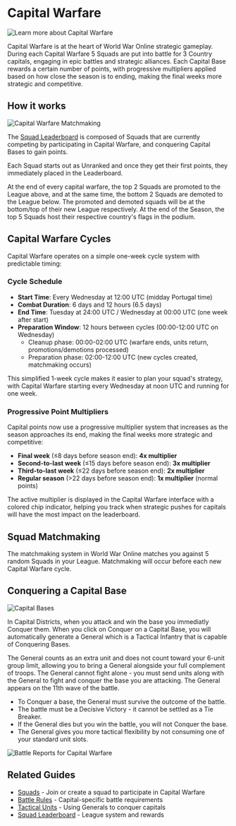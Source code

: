 # Capital Warfare

![Learn more about Capital Warfare](../assets/images/header_capital.webp "Capital Warfare")

Capital Warfare is at the heart of World War Online strategic gameplay. During each Capital
Warfare 5 Squads are put into battle for 3 Country capitals, engaging in epic battles and strategic
alliances. Each Capital Base rewards a certain number of points, with progressive multipliers applied
based on how close the season is to ending, making the final weeks more strategic and competitive.

## How it works

![Capital Warfare Matchmaking](../assets/images/capital_warfare_panels.webp "Matchmaking")

The [Squad Leaderboard](leaderboard-squad.md) is composed of Squads that are currently competing by
participating in Capital Warfare, and conquering Capital Bases to gain points.

Each Squad starts out as Unranked and once they get their first points, they immediately placed in
the Leaderboard.

At the end of every capital warfare, the top 2 Squads are promoted to the League above, and at the
same time, the bottom 2 Squads are demoted to the League below. The promoted and demoted squads will
be at the bottom/top of their new League respectively. At the end of the Season, the top 5 Squads
host their respective country's flags in the podium.

## Capital Warfare Cycles

Capital Warfare operates on a simple one-week cycle system with predictable timing:

### Cycle Schedule

- **Start Time**: Every Wednesday at 12:00 UTC (midday Portugal time)
- **Combat Duration**: 6 days and 12 hours (6.5 days)
- **End Time**: Tuesday at 24:00 UTC / Wednesday at 00:00 UTC (one week after start)
- **Preparation Window**: 12 hours between cycles (00:00-12:00 UTC on Wednesday)
  - Cleanup phase: 00:00-02:00 UTC (warfare ends, units return, promotions/demotions processed)
  - Preparation phase: 02:00-12:00 UTC (new cycles created, matchmaking occurs)

This simplified 1-week cycle makes it easier to plan your squad's strategy, with Capital Warfare starting every Wednesday at noon UTC and running for one week.

### Progressive Point Multipliers

Capital points now use a progressive multiplier system that increases as the season approaches its end, making the final weeks more strategic and competitive:

- **Final week** (≤8 days before season end): **4x multiplier**
- **Second-to-last week** (≤15 days before season end): **3x multiplier**
- **Third-to-last week** (≤22 days before season end): **2x multiplier**
- **Regular season** (>22 days before season end): **1x multiplier** (normal points)

The active multiplier is displayed in the Capital Warfare interface with a colored chip indicator, helping you track when strategic pushes for capitals will have the most impact on the leaderboard.

## Squad Matchmaking

The matchmaking system in World War Online matches you against 5 random Squads in your League.
Matchmaking will occur before each new Capital Warfare cycle.

## Conquering a Capital Base

![Capital Bases](../assets/images/capital_bases.webp "Capital Bases")

In Capital Districts, when you attack and win the base you immediatly Conquer them. When you click
on Conquer on a Capital Base, you will automatically generate a General which is a Tactical Infantry
that is capable of Conquering Bases.

The General counts as an extra unit and does not count toward your 6-unit group limit, allowing you to bring a General alongside your full complement of troops. The General cannot fight alone - you must send units along with the General to fight and conquer the base you are attacking. The General appears on the 11th wave of the battle.

-   To Conquer a base, the General must survive the outcome of the battle.
-   The battle must be a Decisive Victory - it cannot be settled as a Tie Breaker.
-   If the General dies but you win the battle, you will not Conquer the base.
-   The General gives you more tactical flexibility by not consuming one of your standard unit slots.

![Battle Reports for Capital Warfare](../assets/images/warfare_report.webp "Capital Warfare Report")

## Related Guides

- [Squads](squads.md) - Join or create a squad to participate in Capital Warfare
- [Battle Rules](battle-rules.md#capital-specific-rules) - Capital-specific battle requirements
- [Tactical Units](units-tactic.md) - Using Generals to conquer capitals
- [Squad Leaderboard](leaderboard-squad.md) - League system and rewards
